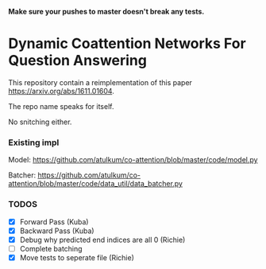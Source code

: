 **Make sure your pushes to master doesn't break any tests.**

# Dynamic Coattention Networks For Question Answering

This repository contain a reimplementation of this paper https://arxiv.org/abs/1611.01604.

The repo name speaks for itself.

No snitching either.

### Existing impl
Model: https://github.com/atulkum/co-attention/blob/master/code/model.py

Batcher: https://github.com/atulkum/co-attention/blob/master/code/data_util/data_batcher.py


### TODOS
- [x] Forward Pass (Kuba)
- [x] Backward Pass (Kuba)
- [x] Debug why predicted end indices are all 0 (Richie)
- [ ] Complete batching
- [x] Move tests to seperate file (Richie)
